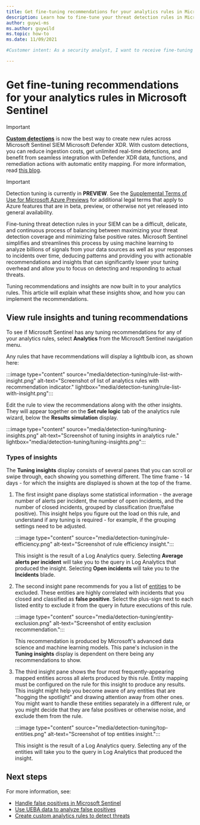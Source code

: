 ```yaml
---
title: Get fine-tuning recommendations for your analytics rules in Microsoft Sentinel
description: Learn how to fine-tune your threat detection rules in Microsoft Sentinel, using automatically generated recommendations, to reduce false positives while maintaining threat detection coverage.
author: guywi-ms
ms.author: guywild
ms.topic: how-to
ms.date: 11/09/2021

#Customer intent: As a security analyst, I want to receive fine-tuning recommendations for my Microsoft Sentinel analytics rules so that I can optimize threat detection and reduce false positives.

---
```


# Get fine-tuning recommendations for your analytics rules in Microsoft Sentinel

>[!IMPORTANT]
> [**Custom detections**](/defender-xdr/custom-detections-overview?toc=/azure/sentinel/TOC.json&bc=/azure/sentinel/breadcrumb/toc.json) is now the best way to create new rules across Microsoft Sentinel SIEM Microsoft Defender XDR. With custom detections, you can reduce ingestion costs, get unlimited real-time detections, and benefit from seamless integration with Defender XDR data, functions, and remediation actions with automatic entity mapping. For more information, read [this blog](https://techcommunity.microsoft.com/blog/microsoftthreatprotectionblog/custom-detections-are-now-the-unified-experience-for-creating-detections-in-micr/4463875).

> [!IMPORTANT]
>
> Detection tuning is currently in **PREVIEW**. See the [Supplemental Terms of Use for Microsoft Azure Previews](https://azure.microsoft.com/support/legal/preview-supplemental-terms/) for additional legal terms that apply to Azure features that are in beta, preview, or otherwise not yet released into general availability.

Fine-tuning threat detection rules in your SIEM can be a difficult, delicate, and continuous process of balancing between maximizing your threat detection coverage and minimizing false positive rates. Microsoft Sentinel simplifies and streamlines this process by using machine learning to analyze billions of signals from your data sources as well as your responses to incidents over time, deducing patterns and providing you with actionable recommendations and insights that can significantly lower your tuning overhead and allow you to focus on detecting and responding to actual threats.

Tuning recommendations and insights are now built in to your analytics rules. This article will explain what these insights show, and how you can implement the recommendations.

## View rule insights and tuning recommendations

To see if Microsoft Sentinel has any tuning recommendations for any of your analytics rules, select **Analytics** from the Microsoft Sentinel navigation menu.

Any rules that have recommendations will display a lightbulb icon, as shown here:

:::image type="content" source="media/detection-tuning/rule-list-with-insight.png" alt-text="Screenshot of list of analytics rules with recommendation indicator." lightbox="media/detection-tuning/rule-list-with-insight.png":::

Edit the rule to view the recommendations along with the other insights. They will appear together on the **Set rule logic** tab of the analytics rule wizard, below the **Results simulation** display.

:::image type="content" source="media/detection-tuning/tuning-insights.png" alt-text="Screenshot of tuning insights in analytics rule." lightbox="media/detection-tuning/tuning-insights.png":::

### Types of insights

The **Tuning insights** display consists of several panes that you can scroll or swipe through, each showing you something different. The time frame - 14 days - for which the insights are displayed is shown at the top of the frame.

1. The first insight pane displays some statistical information - the average number of alerts per incident, the number of open incidents, and the number of closed incidents, grouped by classification (true/false positive). This insight helps you figure out the load on this rule, and understand if any tuning is required - for example, if the grouping settings need to be adjusted.

    :::image type="content" source="media/detection-tuning/rule-efficiency.png" alt-text="Screenshot of rule efficiency insight.":::

    This insight is the result of a Log Analytics query. Selecting **Average alerts per incident** will take you to the query in Log Analytics that produced the insight. Selecting **Open incidents** will take you to the **Incidents** blade.

1. The second insight pane recommends for you a list of [entities](entities.md) to be excluded. These entities are highly correlated with incidents that you closed and classified as **false positive**. Select the plus-sign next to each listed entity to exclude it from the query in future executions of this rule. 

    :::image type="content" source="media/detection-tuning/entity-exclusion.png" alt-text="Screenshot of entity exclusion recommendation.":::

    This recommendation is produced by Microsoft's advanced data science and machine learning models. This pane's inclusion in the **Tuning insights** display is dependent on there being any recommendations to show.

1. The third insight pane shows the four most frequently-appearing mapped entities across all alerts produced by this rule. Entity mapping must be configured on the rule for this insight to produce any results. This insight might help you become aware of any entities that are "hogging the spotlight" and drawing attention away from other ones. You might want to handle these entities separately in a different rule, or you might decide that they are false positives or otherwise noise, and exclude them from the rule.

    :::image type="content" source="media/detection-tuning/top-entities.png" alt-text="Screenshot of top entities insight.":::

    This insight is the result of a Log Analytics query. Selecting any of the entities will take you to the query in Log Analytics that produced the insight.

## Next steps

For more information, see:
- [Handle false positives in Microsoft Sentinel](false-positives.md)
- [Use UEBA data to analyze false positives](investigate-with-ueba.md#use-ueba-data-to-analyze-false-positives)
- [Create custom analytics rules to detect threats](detect-threats-custom.md)
